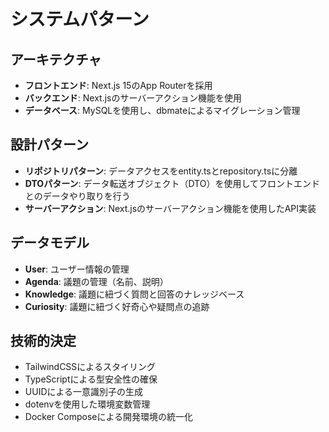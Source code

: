 # システムパターン

## アーキテクチャ
- **フロントエンド**: Next.js 15のApp Routerを採用
- **バックエンド**: Next.jsのサーバーアクション機能を使用
- **データベース**: MySQLを使用し、dbmateによるマイグレーション管理

## 設計パターン
- **リポジトリパターン**: データアクセスをentity.tsとrepository.tsに分離
- **DTOパターン**: データ転送オブジェクト（DTO）を使用してフロントエンドとのデータやり取りを行う
- **サーバーアクション**: Next.jsのサーバーアクション機能を使用したAPI実装

## データモデル
- **User**: ユーザー情報の管理
- **Agenda**: 議題の管理（名前、説明）
- **Knowledge**: 議題に紐づく質問と回答のナレッジベース
- **Curiosity**: 議題に紐づく好奇心や疑問点の追跡

## 技術的決定
- TailwindCSSによるスタイリング
- TypeScriptによる型安全性の確保
- UUIDによる一意識別子の生成
- dotenvを使用した環境変数管理
- Docker Composeによる開発環境の統一化
